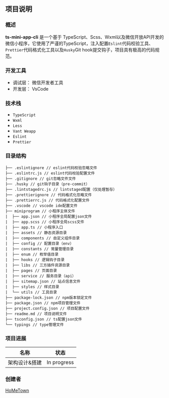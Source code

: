 ## 项目说明
### 概述
**ts-mini-app-cli** 是一个基于 TypeScript、Scss、Wxml以及微信开放API开发的微信小程序，它使用了严谨的TypeScript，注入配置`Eslint`代码校验工具、`Prettier`代码格式化工具以及`Husky`Git hook提交钩子，项目具有极高的代码规范。

### 开发工具
+ 调试层： 微信开发者工具
+ 开发层： VsCode

### 技术栈
+ `TypeScript` 
+ `Wxml` 
+ `Less`
+ `Vant Weapp`
+ `Eslint`
+ `Prettier`

### 目录结构
```
├── .eslintignore // eslint代码校验忽略文件
├── .eslintrc.js // eslint代码校验配置文件
├── .gitignore // git忽略文件文件
├── .husky // git钩子目录（pre-commit）
├── .lintstagedrc.js // lintstaged配置（仅处理暂存）
├── .prettierignore // 代码格式化忽略文件
├── .prettierrc.js // 代码格式化配置文件
├── .vscode // vscode ide配置文件
├── miniprogram // 小程序主体文件
|  ├── app.json // 小程序全局配置json文件
|  ├── app.scss // 小程序全局scss文件
|  ├── app.ts // 小程序入口
|  ├── assets // 静态资源目录
|  ├── components // 自定义组件目录
|  ├── config // 配置目录（env）
|  ├── constants // 常量管理目录
|  ├── enum // 枚举值目录
|  ├── hooks // 逻辑钩子目录
|  ├── libs // 三方插件资源目录
|  ├── pages // 页面目录
|  ├── service // 服务目录（api）
|  ├── sitemap.json // 站点信息文件
|  ├── styles // 样式目录
|  └── utils // 工具目录
├── package-lock.json // npm版本锁定文件
├── package.json // npm项目管理文件
├── project.config.json // 项目配置文件
├── readme.md // 项目说明文件
├── tsconfig.json // ts配置json文件
└── typings // type管理文件
```

### 项目进展

| 名称 | 状态 |
| --- | --- |
| 架构设计&搭建 | In progress |

### 创建者
[HoMeTown](https://github.com/HoMeTownSoCool)
